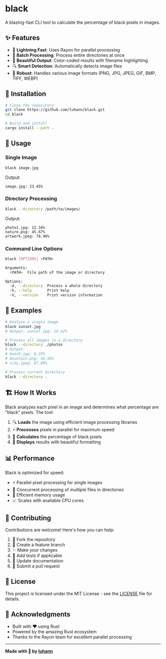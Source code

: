 # black

A blazing-fast CLI tool to calculate the percentage of black pixels in images.

## ✨ Features

- 🚀 **Lightning Fast**: Uses Rayon for parallel processing
- 📁 **Batch Processing**: Process entire directories at once
- 🎨 **Beautiful Output**: Color-coded results with filename highlighting
- 🔍 **Smart Detection**: Automatically detects image files
- 💪 **Robust**: Handles various image formats (PNG, JPG, JPEG, GIF, BMP, TIFF, WEBP)

## 🚀 Installation

```bash
# Clone the repository
git clone https://github.com/luhann/black.git
cd black

# Build and install
cargo install --path .
```

## 📖 Usage

### Single Image
```bash
black image.jpg
```
Output:
```
image.jpg: 23.45%
```

### Directory Processing
```bash
black --directory /path/to/images/
```
Output:
```
photo1.jpg: 12.34%
nature.png: 45.67%
artwork.jpeg: 78.90%
```

### Command Line Options
```bash
black [OPTIONS] <PATH>

Arguments:
  <PATH>  File path of the image or directory

Options:
  -d, --directory  Process a whole directory
  -h, --help       Print help
  -V, --version    Print version information
```

## 🎯 Examples

```bash
# Analyze a single image
black sunset.jpg
# Output: sunset.jpg: 15.42%

# Process all images in a directory
black --directory ./photos
# Output:
# beach.jpg: 8.23%
# mountain.png: 34.56%
# city.jpeg: 67.89%

# Process current directory
black --directory .
```

## 🏗️ How It Works

Black analyzes each pixel in an image and determines what percentage are "black" pixels. The tool:

1. 🔍 **Loads** the image using efficient image processing libraries
2. ⚡ **Processes** pixels in parallel for maximum speed
3. 🧮 **Calculates** the percentage of black pixels
4. 🎨 **Displays** results with beautiful formatting

## 📊 Performance

Black is optimized for speed:
- ⚡ Parallel pixel processing for single images
- 🔄 Concurrent processing of multiple files in directories
- 🎯 Efficient memory usage
- 📈 Scales with available CPU cores

## 🤝 Contributing

Contributions are welcome! Here's how you can help:

1. 🍴 Fork the repository
2. 🌿 Create a feature branch
3. ✨ Make your changes
4. 🧪 Add tests if applicable
5. 📝 Update documentation
6. 🚀 Submit a pull request

## 📄 License

This project is licensed under the MIT License - see the [LICENSE](LICENSE) file for details.

## 🙏 Acknowledgments

- Built with ❤️ using Rust
- Powered by the amazing Rust ecosystem
- Thanks to the Rayon team for excellent parallel processing

---

**Made with 🖤 by [luhann](https://github.com/luhann)**

